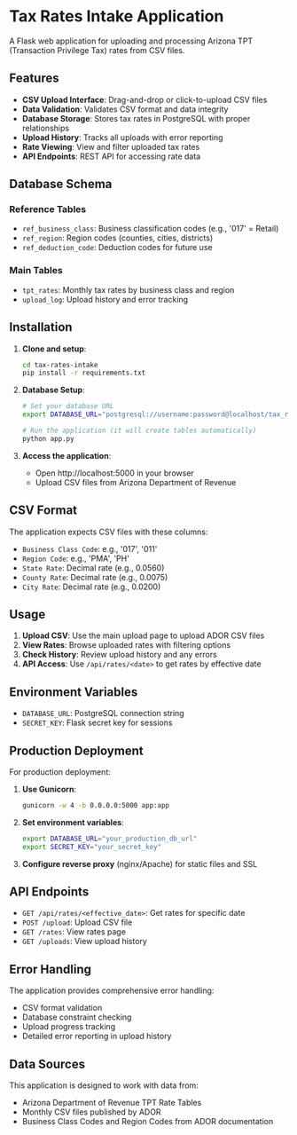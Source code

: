 # Tax Rates Intake Application

A Flask web application for uploading and processing Arizona TPT (Transaction Privilege Tax) rates from CSV files.

## Features

- **CSV Upload Interface**: Drag-and-drop or click-to-upload CSV files
- **Data Validation**: Validates CSV format and data integrity
- **Database Storage**: Stores tax rates in PostgreSQL with proper relationships
- **Upload History**: Tracks all uploads with error reporting
- **Rate Viewing**: View and filter uploaded tax rates
- **API Endpoints**: REST API for accessing rate data

## Database Schema

### Reference Tables

- `ref_business_class`: Business classification codes (e.g., '017' = Retail)
- `ref_region`: Region codes (counties, cities, districts)
- `ref_deduction_code`: Deduction codes for future use

### Main Tables

- `tpt_rates`: Monthly tax rates by business class and region
- `upload_log`: Upload history and error tracking

## Installation

1. **Clone and setup**:

   ```bash
   cd tax-rates-intake
   pip install -r requirements.txt
   ```

2. **Database Setup**:

   ```bash
   # Set your database URL
   export DATABASE_URL="postgresql://username:password@localhost/tax_rates_db"

   # Run the application (it will create tables automatically)
   python app.py
   ```

3. **Access the application**:
   - Open http://localhost:5000 in your browser
   - Upload CSV files from Arizona Department of Revenue

## CSV Format

The application expects CSV files with these columns:

- `Business Class Code`: e.g., '017', '011'
- `Region Code`: e.g., 'PMA', 'PH'
- `State Rate`: Decimal rate (e.g., 0.0560)
- `County Rate`: Decimal rate (e.g., 0.0075)
- `City Rate`: Decimal rate (e.g., 0.0200)

## Usage

1. **Upload CSV**: Use the main upload page to upload ADOR CSV files
2. **View Rates**: Browse uploaded rates with filtering options
3. **Check History**: Review upload history and any errors
4. **API Access**: Use `/api/rates/<date>` to get rates by effective date

## Environment Variables

- `DATABASE_URL`: PostgreSQL connection string
- `SECRET_KEY`: Flask secret key for sessions

## Production Deployment

For production deployment:

1. **Use Gunicorn**:

   ```bash
   gunicorn -w 4 -b 0.0.0.0:5000 app:app
   ```

2. **Set environment variables**:

   ```bash
   export DATABASE_URL="your_production_db_url"
   export SECRET_KEY="your_secret_key"
   ```

3. **Configure reverse proxy** (nginx/Apache) for static files and SSL

## API Endpoints

- `GET /api/rates/<effective_date>`: Get rates for specific date
- `POST /upload`: Upload CSV file
- `GET /rates`: View rates page
- `GET /uploads`: View upload history

## Error Handling

The application provides comprehensive error handling:

- CSV format validation
- Database constraint checking
- Upload progress tracking
- Detailed error reporting in upload history

## Data Sources

This application is designed to work with data from:

- Arizona Department of Revenue TPT Rate Tables
- Monthly CSV files published by ADOR
- Business Class Codes and Region Codes from ADOR documentation
